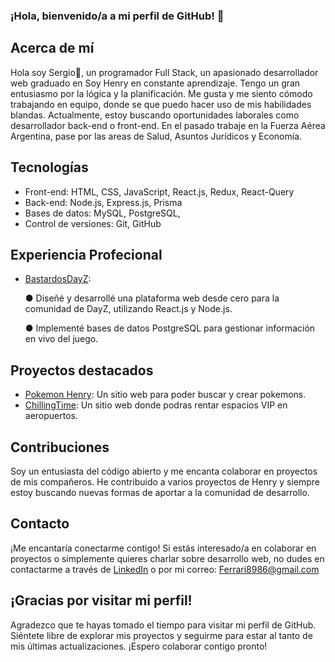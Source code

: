 ### ¡Hola, bienvenido/a a mi perfil de GitHub! 👋

## Acerca de mí
Hola soy Sergio👋, un programador Full Stack, un apasionado desarrollador web graduado en Soy Henry en constante aprendizaje. Tengo un gran entusiasmo por la lógica y la planificación.
Me gusta y me siento cómodo trabajando en equipo, donde se que puedo hacer uso de mis habilidades blandas.
Actualmente, estoy buscando oportunidades laborales como desarrollador back-end o front-end.
En el pasado trabaje en la Fuerza Aérea Argentina, pase por las areas de Salud, Asuntos Jurídicos y Economía.

## Tecnologías
- Front-end: HTML, CSS, JavaScript, React.js, Redux, React-Query
- Back-end: Node.js, Express.js, Prisma
- Bases de datos: MySQL, PostgreSQL,
- Control de versiones: Git, GitHub

## Experiencia Profecional

- [BastardosDayZ](https://bastar2.vercel.app/):

  ● Diseñé y desarrollé una plataforma web desde cero para la comunidad de DayZ, 
  utilizando React.js y Node.js.

  ● Implementé bases de datos PostgreSQL para gestionar información en vivo del 
  juego. 

## Proyectos destacados
- [Pokemon Henry](https://github.com/Kyriokes/PokeApiDE-PI): Un sitio web para poder buscar y crear pokemons.
- [ChillingTime](https://chillingtime.co/):  Un sitio web donde podras rentar espacios VIP en aeropuertos.

## Contribuciones
Soy un entusiasta del código abierto y me encanta colaborar en proyectos de mis compañeros. He contribuido a varios proyectos de Henry y siempre estoy buscando nuevas formas de aportar a la comunidad de desarrollo.

## Contacto
¡Me encantaría conectarme contigo! Si estás interesado/a en colaborar en proyectos o simplemente quieres charlar sobre desarrollo web, no dudes en contactarme a través de [LinkedIn](https://www.linkedin.com/in/sergiofb/) o por mi correo: Ferrari8986@gmail.com

## ¡Gracias por visitar mi perfil!
Agradezco que te hayas tomado el tiempo para visitar mi perfil de GitHub. Siéntete libre de explorar mis proyectos y seguirme para estar al tanto de mis últimas actualizaciones. ¡Espero colaborar contigo pronto!
<!--
**Kyriokes/Kyriokes** is a ✨ _special_ ✨ repository because its `README.md` (this file) appears on your GitHub profile.

Here are some ideas to get you started:

- 🔭 I’m currently working on ...
- 🌱 I’m currently learning ...
- 👯 I’m looking to collaborate on ...
- 🤔 I’m looking for help with ...
- 💬 Ask me about ...
- 📫 How to reach me: ...
- 😄 Pronouns: ...
- ⚡ Fun fact: ...
-->

